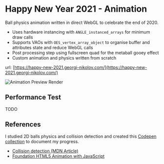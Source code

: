# Happy New Year 2021 - Animation

Ball physics animation written in direct WebGL to celebrate the end of 2020.

- Uses hardware instancing with `ANGLE_instanced_arrays` for minimum draw calls
- Supports VAOs with `OES_vertex_array_object` to organise buffer and attributes state and reduce WebGL calls
- Post processing step using fullscreen quad for the metaball gooey effect
- Custom animation and physics written from scratch

url: [https://happy-new-2021.georgi-nikolov.com/](https://happy-new-2021.georgi-nikolov.com/)

![Animation Preview Render](https://happy-new-2021.georgi-nikolov.com/assets/happy-new-year-site-preview-social.png)

## Performance Test
TODO

## References
I studied 2D balls physics and collision detection and created this [Codepen collection](https://codepen.io/collection/nLvrwY) to document my progress.

- [Collision detection (MDN Article)](https://developer.mozilla.org/en-US/docs/Games/Tutorials/2D_Breakout_game_pure_JavaScript/Collision_detection)
- [Foundation HTML5 Animation with JavaScript](https://lamberta.github.io/html5-animation/)

